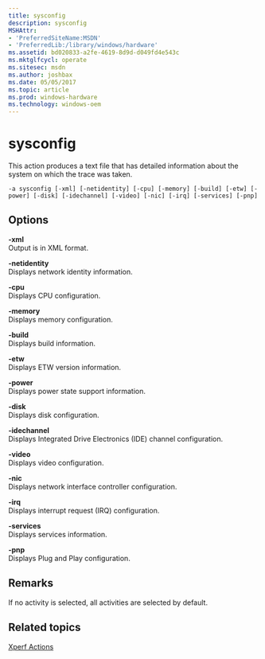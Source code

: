 ```yaml
---
title: sysconfig
description: sysconfig
MSHAttr:
- 'PreferredSiteName:MSDN'
- 'PreferredLib:/library/windows/hardware'
ms.assetid: bd020833-a2fe-4619-8d9d-d049fd4e543c
ms.mktglfcycl: operate
ms.sitesec: msdn
ms.author: joshbax
ms.date: 05/05/2017
ms.topic: article
ms.prod: windows-hardware
ms.technology: windows-oem
---
```


# sysconfig


This action produces a text file that has detailed information about the system on which the trace was taken.

```
-a sysconfig [-xml] [-netidentity] [-cpu] [-memory] [-build] [-etw] [-power] [-disk] [-idechannel] [-video] [-nic] [-irq] [-services] [-pnp]
```

## Options


<a href="" id="-xml"></a>**-xml**  
Output is in XML format.

<a href="" id="-netidentity"></a>**-netidentity**  
Displays network identity information.

<a href="" id="-cpu"></a>**-cpu**  
Displays CPU configuration.

<a href="" id="-memory"></a>**-memory**  
Displays memory configuration.

<a href="" id="-build"></a>**-build**  
Displays build information.

<a href="" id="-etw"></a>**-etw**  
Displays ETW version information.

<a href="" id="-power"></a>**-power**  
Displays power state support information.

<a href="" id="-disk"></a>**-disk**  
Displays disk configuration.

<a href="" id="-idechannel"></a>**-idechannel**  
Displays Integrated Drive Electronics (IDE) channel configuration.

<a href="" id="-video"></a>**-video**  
Displays video configuration.

<a href="" id="-nic"></a>**-nic**  
Displays network interface controller configuration.

<a href="" id="-irq"></a>**-irq**  
Displays interrupt request (IRQ) configuration.

<a href="" id="-services"></a>**-services**  
Displays services information.

<a href="" id="-pnp"></a>**-pnp**  
Displays Plug and Play configuration.

## Remarks


If no activity is selected, all activities are selected by default.

## Related topics


[Xperf Actions](xperf-actions.md)

 

 








